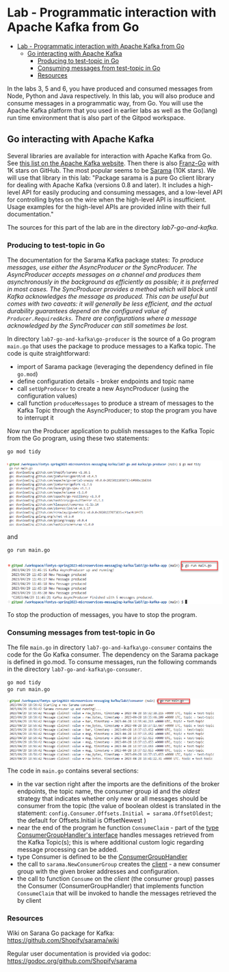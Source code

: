 # Lab - Programmatic interaction with Apache Kafka from Go

- [Lab - Programmatic interaction with Apache Kafka from Go](#lab---programmatic-interaction-with-apache-kafka-from-go)
  - [Go interacting with Apache Kafka](#go-interacting-with-apache-kafka)
    - [Producing to test-topic in Go](#producing-to-test-topic-in-go)
    - [Consuming messages from test-topic in Go](#consuming-messages-from-test-topic-in-go)
    - [Resources](#resources)

In the labs 3, 5 and 6, you have produced and consumed messages from Node, Python and Java respectively. In this lab, you will also produce and consume messages in a programmatic way, from Go. You will use the Apache Kafka platform that you used in earlier labs as well as the Go(lang) run time environment that is also part of the Gitpod workspace. 

## Go interacting with Apache Kafka

Several libraries are available for interaction with Apache Kafka from Go. See [this list on the Apache Kafka website](https://cwiki.apache.org/confluence/display/KAFKA/Clients#Clients-Go(AKAgolang)). Then there is also [Franz-Go](https://github.com/twmb/franz-go) with 1K stars on GitHub. The most popular seems to be [Sarama](https://github.com/Shopify/sarama) (10K stars). We will use that library in this lab: "Package sarama is a pure Go client library for dealing with Apache Kafka (versions 0.8 and later). It includes a high-level API for easily producing and consuming messages, and a low-level API for controlling bytes on the wire when the high-level API is insufficient. Usage examples for the high-level APIs are provided inline with their full documentation."

The sources for this part of the lab are in the directory *lab7-go-and-kafka*.

### Producing to test-topic in Go

The documentation for the Sarama Kafka package states: *To produce messages, use either the AsyncProducer or the SyncProducer. The AsyncProducer accepts messages on a channel and produces them asynchronously in the background as efficiently as possible; it is preferred in most cases. The SyncProducer provides a method which will block until Kafka acknowledges the message as produced. This can be useful but comes with two caveats: it will generally be less efficient, and the actual durability guarantees depend on the configured value of `Producer.RequiredAcks`. There are configurations where a message acknowledged by the SyncProducer can still sometimes be lost.* 

In directory `lab7-go-and-kafka\go-producer` is the source of a Go program `main.go` that uses the package to produce messages to a Kafka topic. The code is quite straightforward:

* import of Sarama package (leveraging the dependency defined in file `go.mod`)
* define configuration details - broker endpoints and topic name
* call `setUpProducer` to create a new AsyncProducer (using the configuration values)
* call function `produceMessages` to produce a stream of messages to the Kafka Topic through the AsyncProducer; to stop the program you have to interrupt it 

Now run the Producer application to publish messages to the Kafka Topic from the Go program, using these two statements:

```
go mod tidy
```
![](images/go-mod-tidy.png)

and 

```
go run main.go
```

![](images/producing.png)

To stop the production of messages, you have to stop the program. 

### Consuming messages from test-topic in Go

The file `main.go` in directory `lab7-go-and-kafka\go-consumer` contains the code for the Go Kafka consumer. The dependency on the Sarama package is defined in go.mod. To consume messages, run the following commands in the directory  `lab7-go-and-kafka\go-consumer`.

```
go mod tidy
go run main.go
```
![](images/consume.png)

The code in `main.go` contains several sections:

* in the var section right after the imports are the definitions of the broker endpoints, the topic name, the consumer group id and the *oldest* strategy that indicates whether only new or all messages should be consumer from the topic (the value of boolean oldest is translated in the statement: `config.Consumer.Offsets.Initial = sarama.OffsetOldest`; the default for Offsets.Initial is OffsetNewest ) 
* near the end of the program he function `ConsumeClaim` - part of the [type ConsumerGroupHandler's interface](https://pkg.go.dev/github.com/Shopify/sarama#ConsumerGroupHandler) handles messages retrieved from the Kafka Topic(s); this is where additional custom logic regarding message processing can be added.
* type Consumer is defined to be the [ConsumerGroupHandler](https://pkg.go.dev/github.com/Shopify/sarama#ConsumerGroupHandler)
* the call to `sarama.NewConsumerGroup` creates the [client](https://pkg.go.dev/github.com/Shopify/sarama#NewConsumerGroup) -  a new consumer group with the given broker addresses and configuration.  
* the call to function `Consume` on the *client* (the consumer group) passes the Consumer (ConsumerGroupHandler) that implements function `ConsumeClaim` that will be invoked to handle the messages retrieved the by client

### Resources

Wiki on Sarana Go package for Kafka: https://github.com/Shopify/sarama/wiki

Regular user documentation is provided via godoc: https://godoc.org/github.com/Shopify/sarama


